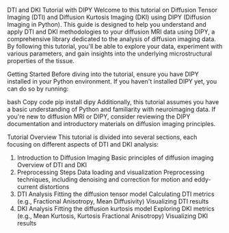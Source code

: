 DTI and DKI Tutorial with DIPY
Welcome to this tutorial on Diffusion Tensor Imaging (DTI) and Diffusion Kurtosis Imaging (DKI) using DIPY (Diffusion Imaging in Python). This guide is designed to help you understand and apply DTI and DKI methodologies to your diffusion MRI data using DIPY, a comprehensive library dedicated to the analysis of diffusion imaging data. By following this tutorial, you'll be able to explore your data, experiment with various parameters, and gain insights into the underlying microstructural properties of the tissue.

Getting Started
Before diving into the tutorial, ensure you have DIPY installed in your Python environment. If you haven't installed DIPY yet, you can do so by running:

bash
Copy code
pip install dipy
Additionally, this tutorial assumes you have a basic understanding of Python and familiarity with neuroimaging data. If you're new to diffusion MRI or DIPY, consider reviewing the DIPY documentation and introductory materials on diffusion imaging principles.

Tutorial Overview
This tutorial is divided into several sections, each focusing on different aspects of DTI and DKI analysis:

1. Introduction to Diffusion Imaging
Basic principles of diffusion imaging
Overview of DTI and DKI
2. Preprocessing Steps
Data loading and visualization
Preprocessing techniques, including denoising and correction for motion and eddy-current distortions
3. DTI Analysis
Fitting the diffusion tensor model
Calculating DTI metrics (e.g., Fractional Anisotropy, Mean Diffusivity)
Visualizing DTI results
4. DKI Analysis
Fitting the diffusion kurtosis model
Exploring DKI metrics (e.g., Mean Kurtosis, Kurtosis Fractional Anisotropy)
Visualizing DKI results
